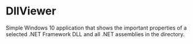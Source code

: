 # DllViewer

Simple Windows 10 application that shows the important properties of a selected .NET Framework DLL and all .NET assemblies in the directory.


